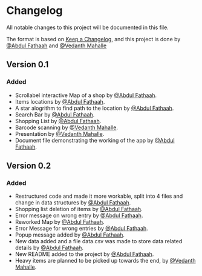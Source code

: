 # Changelog
All notable changes to this project will be documented in this file.

The format is based on [Keep a Changelog](https://keepachangelog.com/en/1.0.0/),
and this project is done by [@Abdul Fathaah](https://github.com/Fathaah) and [@Vedanth Mahalle](http://github.com)

## Version 0.1

### Added 
- Scrollabel interactive Map of a  shop by [@Abdul Fathaah](https://github.com/Fathaah).
- Items locations by [@Abdul Fathaah](https://github.com/Fathaah).
- A star alogrithm to find path to the location by [@Abdul Fathaah](https://github.com/Fathaah).
- Search Bar by [@Abdul Fathaah](https://github.com/Fathaah).
- Shopping List by [@Abdul Fathaah](https://github.com/Fathaah).
- Barcode scanning by [@Vedanth Mahalle](https://github.com/vedantmahalle21).
- Presentation by [@Vedanth Mahalle](https://github.com/vedantmahalle21).
- Document file demonstrating the working of the app by [@Abdul Fathaah](https://github.com/Fathaah).

## Version 0.2

### Added
- Restructured code and made it more workable, split into 4 files and change in data structures by [@Abdul Fathaah](https://github.com/Fathaah).
- Shopping list deletion of items by [@Abdul Fathaah](https://github.com/Fathaah).
- Error message on wrong entry by [@Abdul Fathaah](https://github.com/Fathaah).
- Reworked Map by [@Abdul Fathaah](https://github.com/Fathaah).
- Error Message for wrong entries by [@Abdul Fathaah](https://github.com/Fathaah).
- Popup message added by [@Abdul Fathaah](https://github.com/Fathaah).
- New data added and a file data.csv was made to store data related details by [@Abdul Fathaah](https://github.com/Fathaah).
- New README added to the project by [@Abdul Fathaah](https://github.com/Fathaah).
- Heavy items are planned to be picked up towards the end, by [@Vedanth Mahalle](https://github.com/vedantmahalle21).
